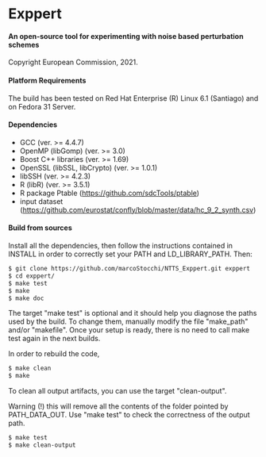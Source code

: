 # Exppert
#### An open-source tool for experimenting with noise based perturbation schemes

Copyright European Commission, 2021.


#### Platform Requirements

The build has been tested on Red Hat Enterprise (R) Linux 6.1 (Santiago) and on Fedora 31 Server.

#### Dependencies

- GCC (ver. >= 4.4.7)
- OpenMP (libGomp) (ver. >= 3.0)
- Boost C++ libraries (ver. >= 1.69)
- OpenSSL (libSSL, libCrypto) (ver. >= 1.0.1)
- libSSH (ver. >= 4.2.3)
- R (libR) (ver. >= 3.5.1)
- R package Ptable (https://github.com/sdcTools/ptable)
- input dataset (https://github.com/eurostat/confly/blob/master/data/hc_9_2_synth.csv)

#### Build from sources
Install all the dependencies, then follow the instructions contained in INSTALL in order to correctly set your PATH and LD_LIBRARY_PATH. Then:

```sh
$ git clone https://github.com/marcoStocchi/NTTS_Exppert.git exppert
$ cd exppert/
$ make test
$ make
$ make doc
```

The target "make test" is optional and it should help you diagnose the paths used by the build.
To change them, manually modify the file "make_path" and/or "makefile".
Once your setup is ready, there is no need to call make test again in the next builds.

In order to rebuild the code,

```sh
$ make clean
$ make
```

To clean all output artifacts, you can use the target "clean-output".

Warning (!) this will remove all the contents of the folder pointed by PATH_DATA_OUT.
    Use "make test" to check the correctness of the output path.

```sh
$ make test
$ make clean-output
```

